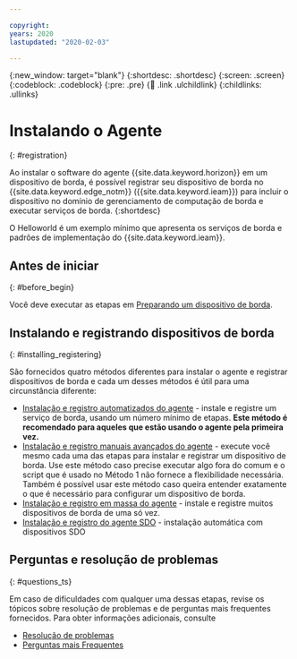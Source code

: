 ```yaml
---

copyright:
years: 2020
lastupdated: "2020-02-03"

---
```


{:new_window: target="blank"}
{:shortdesc: .shortdesc}
{:screen: .screen}
{:codeblock: .codeblock}
{:pre: .pre}
{:child: .link .ulchildlink}
{:childlinks: .ullinks}

# Instalando o Agente
{: #registration}

Ao instalar o software do agente {{site.data.keyword.horizon}} em um dispositivo de borda, é possível registrar seu dispositivo de borda no {{site.data.keyword.edge_notm}} ({{site.data.keyword.ieam}}) para incluir o dispositivo no domínio de gerenciamento de computação de borda e executar serviços de borda.
{:shortdesc}

O Helloworld é um exemplo mínimo que apresenta os serviços de borda e padrões de implementação do {{site.data.keyword.ieam}}.

## Antes de iniciar
{: #before_begin}

Você deve executar as etapas em [Preparando um dispositivo de borda](adding_devices.md).

## Instalando e registrando dispositivos de borda
{: #installing_registering}

São fornecidos quatro métodos diferentes para instalar o agente e registrar dispositivos de borda e cada um desses métodos é útil para uma circunstância diferente:

* [Instalação e registro automatizados do agente](automated_install.md) - instale e registre um serviço de borda, usando um número mínimo de etapas. **Este método é recomendado para aqueles que estão usando o agente pela primeira vez.**
* [Instalação e registro manuais avançados do agente](advanced_man_install.md) - execute você mesmo cada uma das etapas para instalar e registrar um dispositivo de borda. Use este método caso precise executar algo fora do comum e o script que é usado no Método 1 não fornece a flexibilidade necessária. Também é possível usar este método caso queira entender exatamente o que é necessário para configurar um dispositivo de borda.
* [Instalação e registro em massa do agente](many_install.md#batch-install) - instale e registre muitos dispositivos de borda de uma só vez.
* [Instalação e registro do agente SDO](sdo.md) - instalação automática com dispositivos SDO

## Perguntas e resolução de problemas
{: #questions_ts}

Em caso de dificuldades com qualquer uma dessas etapas, revise os tópicos sobre resolução de problemas e de perguntas mais frequentes fornecidos. Para obter informações adicionais, consulte
  * [Resolução de problemas](../troubleshoot/troubleshooting.md)
  * [Perguntas mais Frequentes](../getting_started/faq.md)

